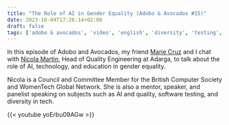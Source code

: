 ```yaml
---
title: "The Role of AI in Gender Equality (Adobo & Avocados #15)"
date: 2023-10-04T17:26:14+02:00
draft: false
tags: ['adobo & avocados', 'video', 'english', 'diversity', 'testing', 'ai', 'gender']
---
```

In this episode of Adobo and Avocados, my friend [Marie Cruz](https://testingwithmarie.com) and I chat with [Nicola Martin](https://linktr.ee/nlmit), Head of Quality Engineering at Adarga, to talk about the role of AI, technology, and education in gender equality.

Nicola is a Council and Committee Member for the British Computer Society and WomenTech Global Network. She is also a mentor, speaker, and panelist speaking on subjects such as AI and quality, software testing, and diversity in tech.

{{< youtube yoErbu09AGw >}}